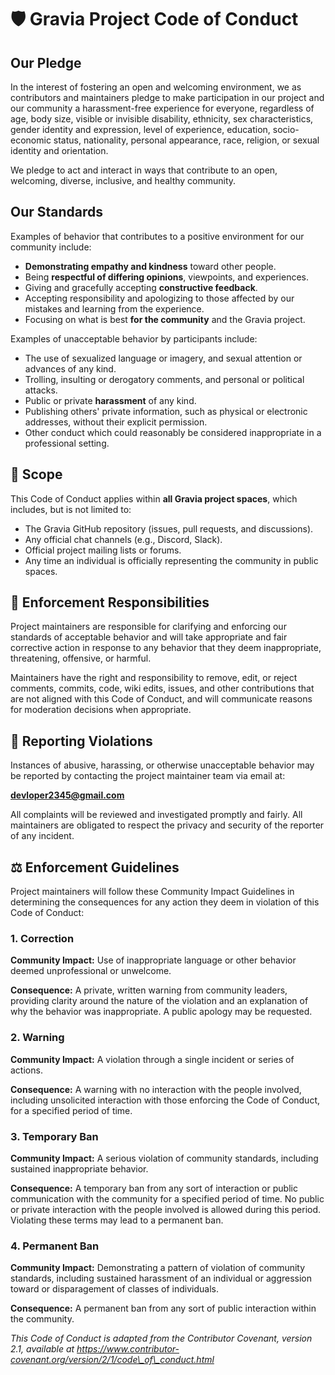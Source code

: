 # **🛡️ Gravia Project Code of Conduct**

## **Our Pledge**

In the interest of fostering an open and welcoming environment, we as contributors and maintainers pledge to make participation in our project and our community a harassment-free experience for everyone, regardless of age, body size, visible or invisible disability, ethnicity, sex characteristics, gender identity and expression, level of experience, education, socio-economic status, nationality, personal appearance, race, religion, or sexual identity and orientation.

We pledge to act and interact in ways that contribute to an open, welcoming, diverse, inclusive, and healthy community.

## **Our Standards**

Examples of behavior that contributes to a positive environment for our community include:

* **Demonstrating empathy and kindness** toward other people.  
* Being **respectful of differing opinions**, viewpoints, and experiences.  
* Giving and gracefully accepting **constructive feedback**.  
* Accepting responsibility and apologizing to those affected by our mistakes and learning from the experience.  
* Focusing on what is best **for the community** and the Gravia project.

Examples of unacceptable behavior by participants include:

* The use of sexualized language or imagery, and sexual attention or advances of any kind.  
* Trolling, insulting or derogatory comments, and personal or political attacks.  
* Public or private **harassment** of any kind.  
* Publishing others' private information, such as physical or electronic addresses, without their explicit permission.  
* Other conduct which could reasonably be considered inappropriate in a professional setting.

## **👥 Scope**

This Code of Conduct applies within **all Gravia project spaces**, which includes, but is not limited to:

* The Gravia GitHub repository (issues, pull requests, and discussions).  
* Any official chat channels (e.g., Discord, Slack).  
* Official project mailing lists or forums.  
* Any time an individual is officially representing the community in public spaces.

## **📢 Enforcement Responsibilities**

Project maintainers are responsible for clarifying and enforcing our standards of acceptable behavior and will take appropriate and fair corrective action in response to any behavior that they deem inappropriate, threatening, offensive, or harmful.

Maintainers have the right and responsibility to remove, edit, or reject comments, commits, code, wiki edits, issues, and other contributions that are not aligned with this Code of Conduct, and will communicate reasons for moderation decisions when appropriate.

## **🚨 Reporting Violations**

Instances of abusive, harassing, or otherwise unacceptable behavior may be reported by contacting the project maintainer team via email at:

**devloper2345@gmail.com**

All complaints will be reviewed and investigated promptly and fairly. All maintainers are obligated to respect the privacy and security of the reporter of any incident.

## **⚖️ Enforcement Guidelines**

Project maintainers will follow these Community Impact Guidelines in determining the consequences for any action they deem in violation of this Code of Conduct:

### **1\. Correction**

**Community Impact:** Use of inappropriate language or other behavior deemed unprofessional or unwelcome.

**Consequence:** A private, written warning from community leaders, providing clarity around the nature of the violation and an explanation of why the behavior was inappropriate. A public apology may be requested.

### **2\. Warning**

**Community Impact:** A violation through a single incident or series of actions.

**Consequence:** A warning with no interaction with the people involved, including unsolicited interaction with those enforcing the Code of Conduct, for a specified period of time.

### **3\. Temporary Ban**

**Community Impact:** A serious violation of community standards, including sustained inappropriate behavior.

**Consequence:** A temporary ban from any sort of interaction or public communication with the community for a specified period of time. No public or private interaction with the people involved is allowed during this period. Violating these terms may lead to a permanent ban.

### **4\. Permanent Ban**

**Community Impact:** Demonstrating a pattern of violation of community standards, including sustained harassment of an individual or aggression toward or disparagement of classes of individuals.

**Consequence:** A permanent ban from any sort of public interaction within the community.

*This Code of Conduct is adapted from the Contributor Covenant, version 2.1, available at https://www.contributor-covenant.org/version/2/1/code\_of\_conduct.html*